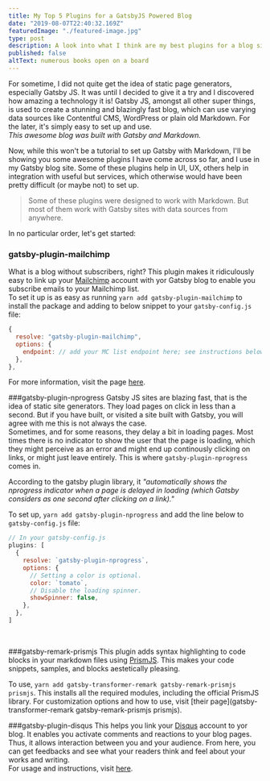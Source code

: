 ```yaml
---
title: My Top 5 Plugins for a GatsbyJS Powered Blog
date: "2019-08-07T22:40:32.169Z"
featuredImage: "./featured-image.jpg"
type: post
description: A look into what I think are my best plugins for a blog site created with GatsbyJS and Markdown
published: false
altText: numerous books open on a board
---
```


For sometime, I did not quite get the idea of static page generators, especially Gatsby JS. It was until I decided to give it a try and I discovered how amazing a technology it is! Gatsby JS, amongst all other super things, is used to create a stunning and blazingly fast blog, which can use varying data sources like Contentful CMS, WordPress or plain old Markdown.
For the later, it's simply easy to set up and use.<br/>
_This awesome blog was built with Gatsby and Markdown._

Now, while this won't be a tutorial to set up Gatsby with Markdown, I'll be showing you some awesome plugins I have come across so far, and I use in my Gatsby blog site.
Some of these plugins help in UI, UX, others help in integration with useful but services, which otherwise would have been pretty difficult (or maybe not) to set up.

>Some of these plugins were designed to work with Markdown. But most of them work with Gatsby sites with data sources from anywhere.

In no particular order, let's get started:

### gatsby-plugin-mailchimp
What is a blog without subscribers, right? This plugin makes it ridiculously easy to link up your [Mailchimp](https://mailchimp.com/) account with yor Gatsby blog to enable you subscribe emails to your Mailchimp list.
<br/>To set it up is as easy as running `yarn add gatsby-plugin-mailchimp` to install the package and adding to below snippet to your `gatsby-config.js`  file:
```js
{
  resolve: "gatsby-plugin-mailchimp",
  options: {
    endpoint: // add your MC list endpoint here; see instructions below
  },
},
```
For more information, visit the page [here](https://www.gatsbyjs.org/packages/gatsby-plugin-mailchimp/).

###gatsby-plugin-nprogress
Gatsby JS sites are blazing fast, that is the idea of static site generators. They load pages on click in less than a second. But if you have built, or visited a site built with Gatsby, you will agree with me this is not always the case.<br/>Sometimes, and for some reasons, they delay a bit in loading pages. Most times there is no indicator to show the user that the page is loading, which they might perceive as an error and might end up continously clicking on links, or might just leave entirely.  This is where `gatsby-plugin-nprogress` comes in.

According to the gatsby plugin library, it _"automatically shows the nprogress indicator when a page is delayed in loading (which Gatsby considers as one second after clicking on a link)."_

To set up, `yarn add gatsby-plugin-nprogress` and add the line below to `gatsby-config.js` file:
```js
// In your gatsby-config.js
plugins: [
  {
    resolve: `gatsby-plugin-nprogress`,
    options: {
      // Setting a color is optional.
      color: `tomato`,
      // Disable the loading spinner.
      showSpinner: false,
    },
  },
]
```
<br/>

###gatsby-remark-prismjs
This plugin adds syntax highlighting to code blocks in your markdown files using [PrismJS](https://prismjs.com/). This makes your code snippets, samples, and blocks aestetically pleasing.

To use, `yarn add gatsby-transformer-remark gatsby-remark-prismjs prismjs`. This installs all the required modules, including the official PrismJS library. For customization options and how to use, visit [their page](gatsby-transformer-remark gatsby-remark-prismjs prismjs).

###gatsby-plugin-disqus
This helps you link your [Disqus](https://disqus.com/) account to yor blog. It enables you activate comments and reactions to your blog pages. Thus, it allows interaction between you and your audience. From here, you can get feedbacks and see what your readers think and feel about your works and writing.<br/>
For usage and instructions, visit [here](https://www.gatsbyjs.org/packages/gatsby-plugin-disqus/).
 
 
